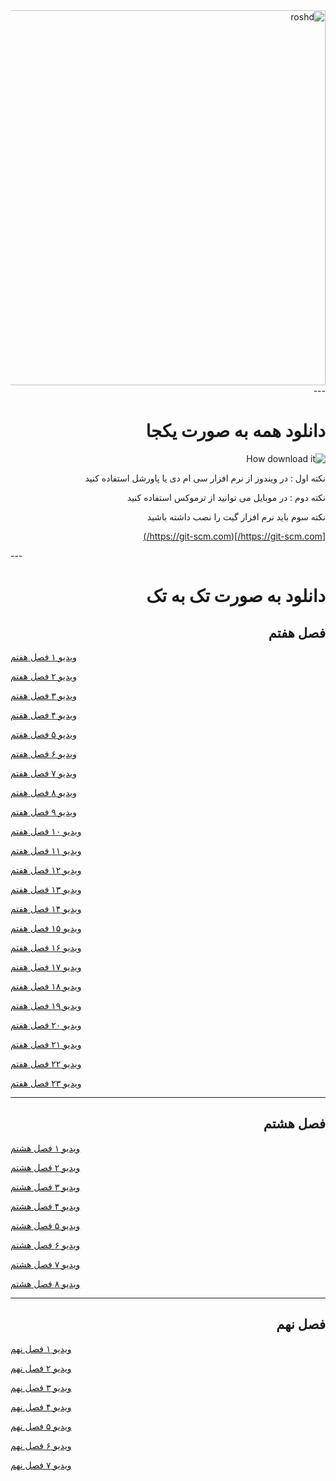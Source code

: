 <div dir="rtl">


<img src="https://www.roshd.ir/Portals/11/Images/Publisher/Riyazi07-book.jpg?ver=1397-09-19-085306-010&maxwidth=1000" alt="roshd" width="600"/>
---

# دانلود همه به صورت یکجا

![How download it](https://user-images.githubusercontent.com/77381164/117602536-2f1ad400-b166-11eb-93d2-c3fbfe4dac96.gif)


نکته اول : در ویندوز از نرم افزار سی ام دی  یا پاورشل استفاده کنید

نکته دوم : در موبایل می توانید از ترموکس استفاده کنید

نکته سوم باید نرم افزار گیت را نصب داشته باشید

[https://git-scm.com/](https://git-scm.com/)
</div>
---
<div dir="rtl">


# دانلود به صورت تک به تک


## فصل هفتم

</div>

[ویدیو ۱ فصل هفتم](https://github.com/amirkasraEsmaeilian/-mathVideos/raw/main/Season%207/7-1.mp4)


[ویدیو ۲ فصل هفتم](https://github.com/amirkasraEsmaeilian/-mathVideos/raw/main/Season%207/7-2.mp4)


[ویدیو ۳ فصل هفتم](https://github.com/amirkasraEsmaeilian/-mathVideos/raw/main/Season%207/7-3.mp4)


[ویدیو ۴ فصل هفتم](https://github.com/amirkasraEsmaeilian/-mathVideos/raw/main/Season%207/7-4.mp4)


[ویدیو ۵ فصل هفتم](https://github.com/amirkasraEsmaeilian/-mathVideos/raw/main/Season%207/7-5.mp4)


[ویدیو ۶ فصل هفتم](https://github.com/amirkasraEsmaeilian/-mathVideos/raw/main/Season%207/7-6.mp4)


[ویدیو ۷ فصل هفتم](https://github.com/amirkasraEsmaeilian/-mathVideos/raw/main/Season%207/7-7.mp4)


[ویدیو ۸ فصل هفتم](https://github.com/amirkasraEsmaeilian/-mathVideos/raw/main/Season%207/7-8.mp4)


[ویدیو ۹ فصل هفتم](https://github.com/amirkasraEsmaeilian/-mathVideos/raw/main/Season%207/7-9.mp4)


[ویدیو ۱۰ فصل هفتم](https://github.com/amirkasraEsmaeilian/-mathVideos/raw/main/Season%207/7-10.mp4)


[ویدیو ۱۱ فصل هفتم](https://github.com/amirkasraEsmaeilian/-mathVideos/raw/main/Season%207/7-11.mp4)


[ویدیو ۱۲ فصل هفتم](https://github.com/amirkasraEsmaeilian/-mathVideos/raw/main/Season%207/7-12.mp4)


[ویدیو ۱۳ فصل هفتم](https://github.com/amirkasraEsmaeilian/-mathVideos/raw/main/Season%207/7-13.mp4)


[ویدیو ۱۴ فصل هفتم](https://github.com/amirkasraEsmaeilian/-mathVideos/raw/main/Season%207/7-14.mp4)


[ویدیو ۱۵ فصل هفتم](https://github.com/amirkasraEsmaeilian/-mathVideos/raw/main/Season%207/7-15.mp4)


[ویدیو ۱۶ فصل هفتم](https://github.com/amirkasraEsmaeilian/-mathVideos/raw/main/Season%207/7-16.mp4)


[ویدیو ۱۷ فصل هفتم](https://github.com/amirkasraEsmaeilian/-mathVideos/raw/main/Season%207/7-17.mp4)


[ویدیو ۱۸ فصل هفتم](https://github.com/amirkasraEsmaeilian/-mathVideos/raw/main/Season%207/7-18.mp4)


[ویدیو ۱۹ فصل هفتم](https://github.com/amirkasraEsmaeilian/-mathVideos/raw/main/Season%207/7-19.mp4)


[ویدیو ۲۰ فصل هفتم](https://github.com/amirkasraEsmaeilian/-mathVideos/raw/main/Season%207/7-20.mp4)


[ویدیو ۲۱ فصل هفتم](https://github.com/amirkasraEsmaeilian/-mathVideos/raw/main/Season%207/7-21_edit.mp4)


[ویدیو ۲۲ فصل هفتم](https://github.com/amirkasraEsmaeilian/-mathVideos/raw/main/Season%207/7-22.mp4)


[ویدیو ۲۳ فصل هفتم](https://github.com/amirkasraEsmaeilian/-mathVideos/raw/main/Season%207/7-23.mp4)


---

<div dir="rtl">


## فصل هشتم
</div>

[ویدیو ۱ فصل هشتم](https://github.com/amirkasraEsmaeilian/-mathVideos/raw/main/Season%208/8-1.mp4)


[ویدیو ۲ فصل هشتم](https://github.com/amirkasraEsmaeilian/-mathVideos/raw/main/Season%208/8-2.mp4)


[ویدیو ۳ فصل هشتم](https://github.com/amirkasraEsmaeilian/-mathVideos/raw/main/Season%208/8-3.mp4)


[ویدیو ۴ فصل هشتم](https://github.com/amirkasraEsmaeilian/-mathVideos/raw/main/Season%208/8-4.mp4)


[ویدیو ۵ فصل هشتم](https://github.com/amirkasraEsmaeilian/-mathVideos/raw/main/Season%208/8-5.mp4)


[ویدیو ۶ فصل هشتم](https://github.com/amirkasraEsmaeilian/-mathVideos/raw/main/Season%208/8-6.mp4)


[ویدیو ۷ فصل هشتم](https://github.com/amirkasraEsmaeilian/-mathVideos/raw/main/Season%208/8-7.mp4)


[ویدیو ۸ فصل هشتم](https://github.com/amirkasraEsmaeilian/-mathVideos/raw/main/Season%208/8-1.mp4)


---
<div dir="rtl">


## فصل نهم
</div>

[ویدیو ۱ فصل نهم](https://github.com/amirkasraEsmaeilian/-mathVideos/raw/main/Season%209/9-1.mp4)


[ویدیو ۲ فصل نهم](https://github.com/amirkasraEsmaeilian/-mathVideos/raw/main/Season%209/9-2.mp4)


[ویدیو ۳ فصل نهم](https://github.com/amirkasraEsmaeilian/-mathVideos/raw/main/Season%209/9-3.mp4)


[ویدیو ۴ فصل نهم](https://github.com/amirkasraEsmaeilian/-mathVideos/raw/main/Season%209/9-4.mp4)


[ویدیو ۵ فصل نهم](https://github.com/amirkasraEsmaeilian/-mathVideos/raw/main/Season%209/9-5.mp4)


[ویدیو ۶ فصل نهم](https://github.com/amirkasraEsmaeilian/-mathVideos/raw/main/Season%209/9-6.mp4)


[ویدیو ۷ فصل نهم](https://github.com/amirkasraEsmaeilian/-mathVideos/raw/main/Season%209/9-7.mp4)

